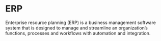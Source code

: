 # ERP
Enterprise resource planning (ERP) is a business management software system that is designed to manage and streamline an organization’s functions, processes and workflows with automation and integration.
